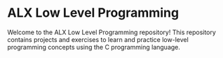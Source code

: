 # ALX Low Level Programming

Welcome to the ALX Low Level Programming repository! This repository contains projects and exercises to learn and practice low-level programming concepts using the C programming language.

